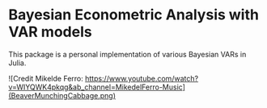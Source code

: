 # Bayesian Econometric Analysis with VAR models

This package is a personal implementation of various Bayesian VARs in Julia.

![Credit Mikelde Ferro: https://www.youtube.com/watch?v=WIYQWK4pkqg&ab_channel=MikedelFerro-Music](BeaverMunchingCabbage.png)

